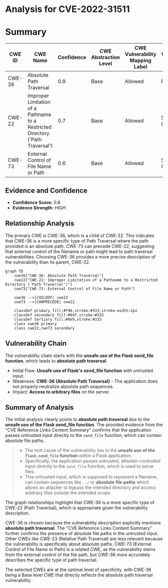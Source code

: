 # Analysis for CVE-2022-31511

# Summary
| CWE ID | CWE Name | Confidence | CWE Abstraction Level | CWE Vulnerability Mapping Label | CWE-Vulnerability Mapping Notes |
|---|---|---|---|---|---|
| CWE-36 | Absolute Path Traversal | 0.9 | Base | Allowed | Primary CWE |
| CWE-22 | Improper Limitation of a Pathname to a Restricted Directory ('Path Traversal') | 0.7 | Base | Allowed | Secondary Candidate |
| CWE-73 | External Control of File Name or Path | 0.6 | Base | Allowed | Secondary Candidate |

## Evidence and Confidence

*   **Confidence Score:** 0.8
*   **Evidence Strength:** HIGH

## Relationship Analysis
The primary CWE is CWE-36, which is a child of CWE-22. This indicates that CWE-36 is a more specific type of Path Traversal where the path provided is an absolute path. CWE-73 can precede CWE-22, suggesting that external control of the filename or path might lead to path traversal vulnerabilities. Choosing CWE-36 provides a more precise description of the vulnerability than its parent, CWE-22.

```mermaid
graph TD
    cwe36["CWE-36: Absolute Path Traversal"]
    cwe22["CWE-22: Improper Limitation of a Pathname to a Restricted Directory ('Path Traversal')"]
    cwe73["CWE-73: External Control of File Name or Path"]

    cwe36 -->|CHILDOF| cwe22
    cwe73 -->|CANPRECEDE| cwe22

    classDef primary fill:#f96,stroke:#333,stroke-width:2px
    classDef secondary fill:#69f,stroke:#333
    classDef tertiary fill:#9e9,stroke:#333
    class cwe36 primary
    class cwe22,cwe73 secondary
```

## Vulnerability Chain
The vulnerability chain starts with the **unsafe use of the Flask send_file function**, which leads to **absolute path traversal**.
  - Initial Flaw: **Unsafe use of Flask's send_file function** with untrusted input.
  - Weakness: **CWE-36 (Absolute Path Traversal)** - The application does not properly neutralize absolute path sequences.
  - Impact: **Access to arbitrary files** on the server.

## Summary of Analysis
The initial analysis clearly points to **absolute path traversal** due to the **unsafe use of the Flask send_file function**. The provided evidence from the "CVE Reference Links Content Summary" confirms that the application passes untrusted input directly to the `send_file` function, which can contain absolute file paths.

>   *   The root cause of the vulnerability lies in the **unsafe use of the `flask.send_file` function** within a Flask application.
>   *   Specifically, the application passes untrusted, attacker-controlled input directly to the `send_file` function, which is used to serve files.
>   *   This untrusted input, which is supposed to represent a filename, can contain sequences like `../` or **absolute file paths** which allows an attacker to bypass the intended directory and access arbitrary files outside the intended scope.

The graph relationships highlight that CWE-36 is a more specific type of CWE-22 (Path Traversal), which is appropriate given the vulnerability description.

CWE-36 is chosen because the vulnerability description explicitly mentions **absolute path traversal**. The "CVE Reference Links Content Summary" further confirms the presence of absolute file paths in the untrusted input. Other CWEs like CWE-23 (Relative Path Traversal) are less relevant because the vulnerability is specifically about absolute paths. CWE-73 (External Control of File Name or Path) is a related CWE, as the vulnerability stems from the external control of the file path, but CWE-36 more accurately describes the specific type of path traversal.

The selected CWEs are at the optimal level of specificity, with CWE-36 being a Base level CWE that directly reflects the absolute path traversal vulnerability.
